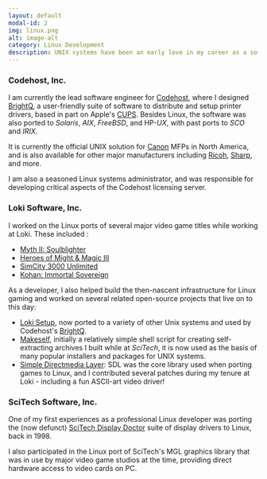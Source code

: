```yaml
---
layout: default
modal-id: 2
img: linux.png
alt: image-alt
category: Linux Development
description: UNIX systems have been an early love in my career as a software developer.<br/>As an early adopter of Linux, all the way to the foundation of modern systems from Apple and Google, UNIX technologies are an important part of my daily work.
---
```

### Codehost, Inc.

I am currently the lead software engineer for [Codehost](http://www.codehost.com/), where I designed [BrightQ](http://www.brightq.com/), a user-friendly suite of software to distribute and setup printer drivers, based in part on Apple's [CUPS](http://www.cups.org/). Besides Linux, the software was also ported to *Solaris*, *AIX*, *FreeBSD*, and HP-*UX*, with past ports to *SCO* and *IRIX*.

It is currently the official UNIX solution for [Canon](http://canon.codehost.com) MFPs in North America, and is also available for other major manufacturers including [Ricoh](http://ricoh.codehost.com), [Sharp](http://sharp.codehost.com/), and more.

I am also a seasoned Linux systems administrator, and was responsible for developing critical aspects of the Codehost licensing server.

### Loki Software, Inc.

I worked on the Linux ports of several major video game titles while working at Loki. These included :

* [Myth II: Soulblighter](http://www.lokigames.com/products/myth2/)
* [Heroes of Might & Magic III](http://www.lokigames.com/products/heroes3/)
* [SimCity 3000 Unlimited](http://www.lokigames.com/products/sc3k/)
* [Kohan: Immortal Sovereign](http://www.lokigames.com/products/kohan/)

As a developer, I also helped build the then-nascent infrastructure for Linux gaming and worked on several related open-source projects that live on to this day:

* [Loki Setup](http://github.com/megastep/loki_setup), now ported to a variety of other Unix systems and used by Codehost's [BrightQ](http://wwww.brightq.com).
* [Makeself](http://stephanepeter.com/makeself), initially a relatively simple shell script for creating self-extracting archives I built while at *SciTech*, it is now used as the basis of many popular installers and packages for UNIX systems.
* [Simple Directmedia Layer](http://libsdl.org/): SDL was the core library used when porting games to Linux, and I contributed several patches during my tenure at Loki - including a fun ASCII-art video driver!

### SciTech Software, Inc.

One of my first experiences as a professional Linux developer was porting the (now defunct) [SciTech Display Doctor](http://en.wikipedia.org/wiki/UniVBE) suite of display drivers to Linux, back in 1998. 

I also participated in the Linux port of SciTech's MGL graphics library that was in use by major video game studios at the time, providing direct hardware access to video cards on PC.

